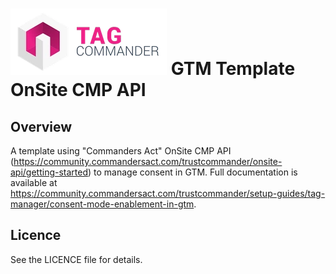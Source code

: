 # ![TagCo logo](/Screenshots/tag.png) GTM Template OnSite CMP API
## Overview
A template using "Commanders Act" OnSite CMP API (https://community.commandersact.com/trustcommander/onsite-api/getting-started) to manage consent in GTM.
Full documentation is available at https://community.commandersact.com/trustcommander/setup-guides/tag-manager/consent-mode-enablement-in-gtm.

## Licence
See the LICENCE file for details.
